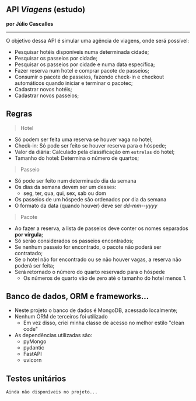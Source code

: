 API _Viagens_ (estudo)
---
**por Júlio Cascalles**

---

O objetivo dessa API é simular uma agência de viagens, onde será possível:
* Pesquisar hotéis disponíveis numa determinada cidade;
* Pesquisar os passeios por cidade;
* Pesquisar os passeios por cidade e numa data específica;
* Fazer reserva num hotel e comprar pacote de passeios;
* Consumir o pacote de passeios, fazendo check-in e checkout automáticos quando iniciar e terminar o pacotec;
* Cadastrar novos hotéis;
* Cadastrar novos passeios;

## Regras
> Hotel
* Só podem ser feita uma reserva se houver vaga no hotel;
* Check-in: Só pode ser feito se houver reserva para o hóspede;
* Valor da diária: Calculado pela classificação em `estrelas` do hotel;
* Tamanho do hotel: Determina o número de quartos;

> Passeio
* Só pode ser feito num determinado dia da semana
* Os dias da semana devem ser um desses:
    - seg, ter, qua, qui, sex, sab ou dom
* Os passeios de um hóspede são ordenados por dia da semana
* O formato da data (quando houver) deve ser _dd-mm--yyyy_

> Pacote
* Ao fazer a reserva, a lista de passeios deve conter os nomes separados **por vírgula**;
* Só serão considerados os passeios encontrados;
* Se nenhum passeio for encontrado, o pacote não poderá ser contratado;
* Se o hotel não for encontrado ou se não houver vagas, a reserva não poderá ser feita;
* Será retornado o número do quarto reservado para o hóspede
    - Os números de quarto vão de zero até o tamanho do hotel menos 1.


## Banco de dados, ORM e frameworks...
* Neste projeto o banco de dados é MongoDB, acessado localmente;
* Nenhum ORM de terceiros foi utilizado
    - Em vez disso, criei minha classe de acesso no melhor estilo "clean code"
* As dependências utilizadas são:
    - pyMongo
    - pydantic
    - FastAPI
    - uvicorn

## Testes unitários
`Ainda não disponíveis no projeto...`

